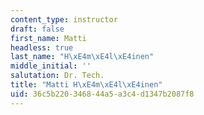 ```yaml
---
content_type: instructor
draft: false
first_name: Matti
headless: true
last_name: "H\xE4m\xE4l\xE4inen"
middle_initial: ''
salutation: Dr. Tech.
title: "Matti H\xE4m\xE4l\xE4inen"
uid: 36c5b220-3468-44a5-a3c4-d1347b2087f8
---
```

